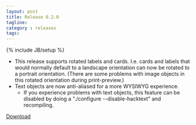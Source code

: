 ```yaml
---
layout: post
title: Release 0.2.0
tagline:
category : releases
tags:
---
```

{% include JB/setup %}

- This release supports rotated labels and cards. I.e. cards and labels that would normally default to a landscape orientation can now be rotated to a portrait orientation. (There are some problems with image objects in this rotated orientation during print-preview.)
- Text objects are now anti-aliased for a more WYSIWYG experience.
  - If you experience problems with text objects, this feature can be disabled by doing a "./configure --disable-hacktext" and recompiling.

[Download](/pages/download.html)
